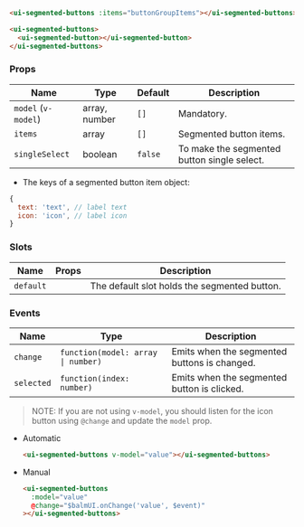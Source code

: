 ```html
<ui-segmented-buttons :items="buttonGroupItems"></ui-segmented-buttons>
```

```html
<ui-segmented-buttons>
  <ui-segmented-button></ui-segmented-button>
</ui-segmented-buttons>
```

### Props

| Name                | Type          | Default | Description                                 |
| ------------------- | ------------- | ------- | ------------------------------------------- |
| `model` (`v-model`) | array, number | `[]`    | Mandatory.                                  |
| `items`             | array         | `[]`    | Segmented button items.                     |
| `singleSelect`      | boolean       | `false` | To make the segmented button single select. |

- The keys of a segmented button item object:

```js
{
  text: 'text', // label text
  icon: 'icon', // label icon
}
```

### Slots

| Name      | Props | Description                                  |
| --------- | ----- | -------------------------------------------- |
| `default` |       | The default slot holds the segmented button. |

### Events

| Name       | Type                               | Description                                  |
| ---------- | ---------------------------------- | -------------------------------------------- |
| `change`   | `function(model: array \| number)` | Emits when the segmented buttons is changed. |
| `selected` | `function(index: number)`          | Emits when the segmented button is clicked.  |

> NOTE: If you are not using `v-model`, you should listen for the icon button using `@change` and update the `model` prop.

- Automatic

  ```html
  <ui-segmented-buttons v-model="value"></ui-segmented-buttons>
  ```

- Manual

  ```html
  <ui-segmented-buttons
    :model="value"
    @change="$balmUI.onChange('value', $event)"
  ></ui-segmented-buttons>
  ```
